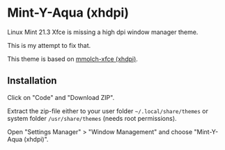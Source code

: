 # Mint-Y-Aqua (xhdpi)

Linux Mint 21.3 Xfce is missing a high dpi window manager theme.

This is my attempt to fix that.

This theme is based on [mmolch-xfce (xhdpi)](https://github.com/mmolch/mmolch-xfce).

## Installation

Click on "Code" and "Download ZIP".

Extract the zip-file either to your user folder `~/.local/share/themes` or system folder `/usr/share/themes` (needs root permissions).

Open "Settings Manager" > "Window Management" and choose "Mint-Y-Aqua (xhdpi)".
